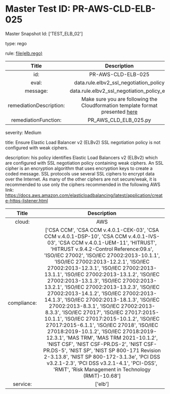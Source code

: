 



# Master Test ID: PR-AWS-CLD-ELB-025


Master Snapshot Id: ['TEST_ELB_02']

type: rego

rule: [file(elb.rego)]  
  
  
  
  

|Title|Description|
| :---: | :---: |
|id: |PR-AWS-CLD-ELB-025|
|eval: |data.rule.elbv2_ssl_negotiation_policy|
|message: |data.rule.elbv2_ssl_negotiation_policy_err|
|remediationDescription: |Make sure you are following the Cloudformation template format presented <a href='https://boto3.amazonaws.com/v1/documentation/api/latest/reference/services/elbv2.html#ElasticLoadBalancingv2.Client.describe_listeners' target='_blank'>here</a>|
|remediationFunction: |PR_AWS_CLD_ELB_025.py|


severity: Medium

title: Ensure Elastic Load Balancer v2 (ELBv2) SSL negotiation policy is not configured with weak ciphers.

description: his policy identifies Elastic Load Balancers v2 (ELBv2) which are configured with SSL negotiation policy containing weak ciphers. An SSL cipher is an encryption algorithm that uses encryption keys to create a coded message. SSL protocols use several SSL ciphers to encrypt data over the Internet. As many of the other ciphers are not secure/weak, it is recommended to use only the ciphers recommended in the following AWS link: https://docs.aws.amazon.com/elasticloadbalancing/latest/application/create-https-listener.html  
  
  

|Title|Description|
| :---: | :---: |
|cloud: |AWS|
|compliance: |['CSA CCM', 'CSA CCM v.4.0.1-CEK-03', 'CSA CCM v.4.0.1-DSP-10', 'CSA CCM v.4.0.1-IVS-03', 'CSA CCM v.4.0.1-UEM-11', 'HITRUST', 'HITRUST v.9.4.2-Control Reference:09.s', 'ISO/IEC 27002', 'ISO/IEC 27002:2013-10.1.1', 'ISO/IEC 27002:2013-12.2.1', 'ISO/IEC 27002:2013-12.3.1', 'ISO/IEC 27002:2013-13.1.1', 'ISO/IEC 27002:2013-13.1.2', 'ISO/IEC 27002:2013-13.1.3', 'ISO/IEC 27002:2013-13.2.1', 'ISO/IEC 27002:2013-13.2.3', 'ISO/IEC 27002:2013-14.1.2', 'ISO/IEC 27002:2013-14.1.3', 'ISO/IEC 27002:2013-18.1.3', 'ISO/IEC 27002:2013-8.3.1', 'ISO/IEC 27002:2013-8.3.3', 'ISO/IEC 27017', 'ISO/IEC 27017:2015-10.1.1', 'ISO/IEC 27017:2015-10.1.2', 'ISO/IEC 27017:2015-6.1.1', 'ISO/IEC 27018', 'ISO/IEC 27018:2019-10.1.2', 'ISO/IEC 27018:2019-12.3.1', 'MAS TRM', 'MAS TRM 2021-10.1.2', 'NIST CSF', 'NIST CSF-PR.DS-2', 'NIST CSF-PR.DS-5', 'NIST SP', 'NIST SP 800-171 Revision 2-3.13.8', 'NIST SP 800-172-3.1.3e', 'PCI DSS v3.2.1-2.3', 'PCI DSS v3.2.1-4.1', 'PCI-DSS', 'RMiT', 'Risk Management in Technology (RMiT)-10.68']|
|service: |['elb']|



[file(elb.rego)]: https://github.com/prancer-io/prancer-compliance-test/tree/master/aws/cloud/elb.rego

